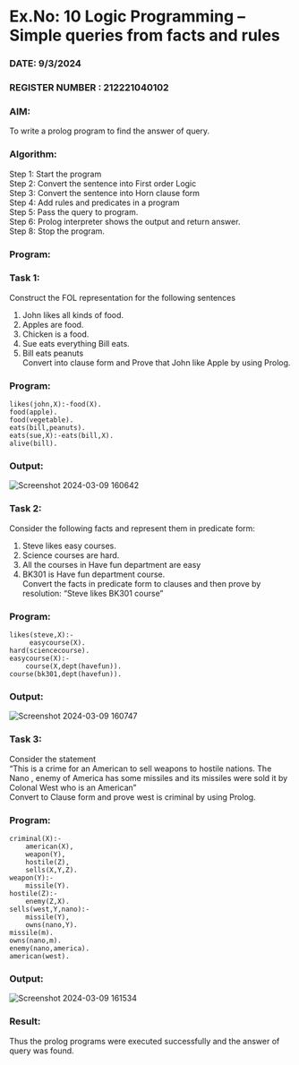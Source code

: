 # Ex.No: 10  Logic Programming –  Simple queries from facts and rules
### DATE: 9/3/2024                                                                           
### REGISTER NUMBER : 212221040102
### AIM: 
To write a prolog program to find the answer of query. 
###  Algorithm:
 Step 1: Start the program <br> 
 Step 2: Convert the sentence into First order Logic  <br> 
 Step 3:  Convert the sentence into Horn clause form  <br> 
 Step 4: Add rules and predicates in a program   <br> 
 Step 5:  Pass the query to program. <br> 
 Step 6: Prolog interpreter shows the output and return answer. <br> 
 Step 8:  Stop the program.
### Program:
### Task 1:

Construct the FOL representation for the following sentences <br> 
1.	John likes all kinds of food.  <br> 
2.	Apples are food.  <br> 
3.	Chicken is a food.  <br> 
4.	Sue eats everything Bill eats. <br> 
5.	 Bill eats peanuts  <br> 
   Convert into clause form and Prove that John like Apple by using Prolog. <br>

### Program:
```
likes(john,X):-food(X).
food(apple).
food(vegetable).
eats(bill,peanuts).
eats(sue,X):-eats(bill,X).
alive(bill).
```
### Output:
![Screenshot 2024-03-09 160642](https://github.com/Madhan213/AI_Lab_2023-24/assets/130206230/dc3f489a-5f00-450d-ae0a-d3788de0e067)


### Task 2:

Consider the following facts and represent them in predicate form: <br>              
1.	Steve likes easy courses. <br> 
2.	Science courses are hard. <br> 
3. All the courses in Have fun department are easy <br> 
4. BK301 is Have fun department course.<br> 
Convert the facts in predicate form to clauses and then prove by resolution: “Steve likes BK301 course”<br>


### Program:
```
likes(steve,X):-
     easycourse(X).
hard(sciencecourse).
easycourse(X):-
    course(X,dept(havefun)).
course(bk301,dept(havefun)).
```

### Output:
![Screenshot 2024-03-09 160747](https://github.com/Madhan213/AI_Lab_2023-24/assets/130206230/e964c221-7f47-461d-9a48-bd1f075383fe)

### Task 3:

Consider the statement <br> 
“This is a crime for an American to sell weapons to hostile nations. The Nano , enemy of America has some missiles and its missiles were sold it by Colonal West who is an American” <br> 
Convert to Clause form and prove west is criminal by using Prolog.<br>

### Program:
```
criminal(X):-
	american(X),
	weapon(Y),
	hostile(Z),
	sells(X,Y,Z).
weapon(Y):-
	missile(Y).
hostile(Z):-
	enemy(Z,X).
sells(west,Y,nano):-
    missile(Y),
	owns(nano,Y).
missile(m).
owns(nano,m).
enemy(nano,america).
american(west).
```

### Output:
![Screenshot 2024-03-09 161534](https://github.com/Madhan213/AI_Lab_2023-24/assets/130206230/73c79e0f-5ada-4d4a-890e-7a0a90c53b5d)

### Result:
Thus the prolog programs were executed successfully and the answer of query was found.
